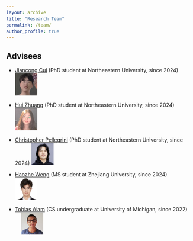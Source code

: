 ```yaml
---
layout: archive
title: "Research Team"
permalink: /team/
author_profile: true
---
```


<!-- I am joining the [Computer Science Department of the University of Virginia](https://engineering.virginia.edu/department/computer-science/academics/graduate-programs/phd-computer-science) as an assistant professor starting August 2025. If you are interested in working with me as PhD students or grad/undergrad interns, please feel free to contact me with your resume: email **[yan.long AT virginia.edu]** -->


## Advisees  

- [Jiancong Cui](https://jiancongcui.github.io/) (PhD student at Northeastern University, since 2024) <img src="../images/JiancongCui.png"  width="60" height="60">

- [Hui Zhuang](https://zhuang-hui.github.io/) (PhD student at Northeastern University, since 2024) &nbsp; <img src="../images/HuiZhuang.png"  width="60" height="60">

- [Christopher Pellegrini](https://www.linkedin.com/in/christopher-pellegrini-6a4226185/) (PhD student at Northeastern University, since 2024)  <img src="../images/ChristopherPellegrini.png"  width="60" height="60">

- [Haozhe Weng]() (MS student at Zhejiang University, since 2024) &nbsp; &nbsp; &nbsp; <img src="../images/HaozheWeng.png" width="60" height="60">

- [Tobias Alam](https://www.linkedin.com/in/tobias-alam-5a4057215/) (CS undergraduate at University of Michigan, since 2022) &nbsp; &nbsp; &nbsp; <img src="../images/TobiasAlam.jpg"  width="60" height="60">



<!-- ## Lab Mascot  

- [Mr. Coconut]() (A two-year old ragdoll; food lover)  &nbsp; &nbsp;  &nbsp; &nbsp; <img src="../images/coconut.png"  width="120" height="160"> -->

